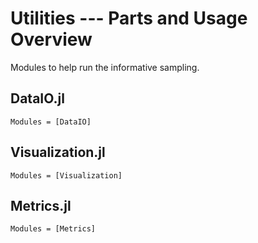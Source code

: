 # Utilities --- Parts and Usage Overview

Modules to help run the informative sampling.

## DataIO.jl

```@autodocs
Modules = [DataIO]
```

## Visualization.jl

```@autodocs
Modules = [Visualization]
```

## Metrics.jl

```@autodocs
Modules = [Metrics]
```

